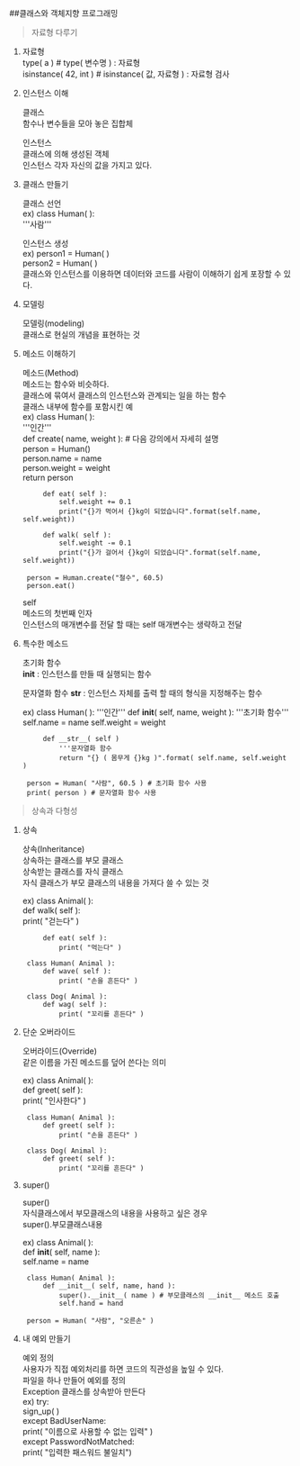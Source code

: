 ##클래스와 객체지향 프로그래밍

>자료형 다루기

1. 자료형  
	type( a ) # type( 변수명 ) : 자료형  
	isinstance( 42, int ) # isinstance( 값, 자료형 ) : 자료형 검사  
	
2. 인스턴스 이해  

	클래스  
	함수나 변수들을 모아 놓은 집합체  
	
	인스턴스  
	클래스에 의해 생성된 객체  
	인스턴스 각자 자신의 값을 가지고 있다.  

3. 클래스 만들기  

	클래스 선언  
	ex) class Human( ):  
			'''사람'''  
			
	인스턴스 생성  
	ex) person1 = Human( )  
		person2 = Human( )  
	클래스와 인스턴스를 이용하면 데이터와 코드를 사람이 이해하기 쉽게 포장할 수 있다.  
	
4. 모델링  

	모델링(modeling)  
	클래스로 현실의 개념을 표현하는 것  
	
5. 메소드 이해하기

	메소드(Method)  
	메소드는 함수와 비슷하다.  
	클래스에 묶여서 클래스의 인스턴스와 관계되는 일을 하는 함수  
	클래스 내부에 함수를 포함시킨 예  
	ex) class Human( ):  
			'''인간'''  
			def create( name, weight ): # 다음 강의에서 자세히 설명  
				person = Human()  
				person.name = name  
				person.weight = weight  
				return person  

			def eat( self ):  
				self.weight += 0.1  
				print("{}가 먹어서 {}kg이 되었습니다".format(self.name, self.weight))  

			def walk( self ):  
				self.weight -= 0.1  
				print("{}가 걸어서 {}kg이 되었습니다".format(self.name, self.weight))  

		person = Human.create("철수", 60.5)  
		person.eat()  


	self  
	메소드의 첫번째 인자  
	인스턴스의 매개변수를 전달 할 때는 self 매개변수는 생략하고 전달  

6. 특수한 메소드  

	초기화 함수  
	__init__ : 인스턴스를 만들 때 실행되는 함수  
	
	문자열화 함수
	__str__ : 인스턴스 자체를 출력 할 때의 형식을 지정해주는 함수

	ex) class Human( ):
			'''인간'''
			def __init__( self, name, weight ):
				'''초기화 함수'''
				self.name = name
				self.weight = weight

			def __str__( self )
				'''문자열화 함수
				return "{} ( 몸무게 {}kg )".format( self.name, self.weight )

		person = Human( "사람", 60.5 ) # 초기화 함수 사용
		print( person ) # 문자열화 함수 사용
		

> 상속과 다형성

1. 상속  

	상속(Inheritance)  
	상속하는 클래스를 부모 클래스  
	상속받는 클래스를 자식 클래스  
	자식 클래스가 부모 클래스의 내용을 가져다 쓸 수 있는 것  
	
	ex) class Animal( ):  
			def walk( self ):  
				print( "걷는다" )  

			def eat( self ):  
				print( "먹는다" )  

		class Human( Animal ):  
			def wave( self ):  
				print( "손을 흔든다" )  

		class Dog( Animal ):  
			def wag( self ):  
				print( "꼬리를 흔든다" )  

2. 단순 오버라이드  

	오버라이드(Override)  
	같은 이름을 가진 메소드를 덮어 쓴다는 의미  
	
	ex) class Animal( ):  
			def greet( self ):  
				print( "인사한다" )  

		class Human( Animal ):  
			def greet( self ):  
				print( "손을 흔든다" )  

		class Dog( Animal ):  
			def greet( self ):  
				print( "꼬리를 흔든다" )  
				
				
3. super()  

	super()  
	자식클래스에서 부모클래스의 내용을 사용하고 싶은 경우  
	super().부모클래스내용  
	 
	ex) class Animal( ):  
			def __init__( self, name ):  
				self.name = name  

		class Human( Animal ):  
			def __init__( self, name, hand ):  
				super().__init__( name ) # 부모클래스의 __init__ 메소드 호출  
				self.hand = hand  

		person = Human( "사람", "오른손" )  
		
4. 내 예외 만들기  

	예외 정의  
	사용자가 직접 예외처리를 하면 코드의 직관성을 높일 수 있다.  
	파일을 하나 만들어 예외를 정의  
	Exception 클래스를 상속받아 만든다  
	ex) try:  
			sign_up( )  
		except BadUserName:  
			print( "이름으로 사용할 수 없는 입력" )  
		except PasswordNotMatched:  
			print( "입력한 패스워드 불일치")  
			
